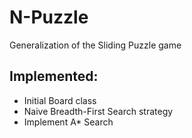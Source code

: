 # N-Puzzle
Generalization of the Sliding Puzzle game

## Implemented:
* Initial Board class
* Naive Breadth-First Search strategy
* Implement A* Search
